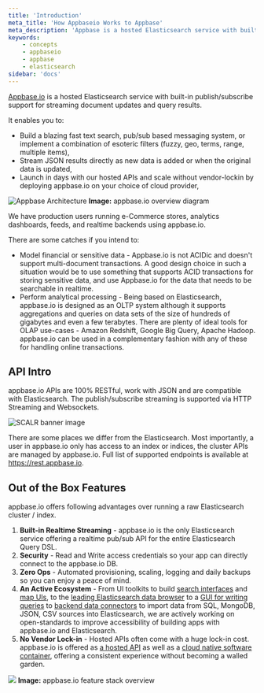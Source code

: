 ```yaml
---
title: 'Introduction'
meta_title: 'How Appbaseio Works to Appbase'
meta_description: 'Appbase is a hosted Elasticsearch service with built-in publish/subscribe support for streaming document updates and query results'
keywords:
    - concepts
    - appbaseio
    - appbase
    - elasticsearch
sidebar: 'docs'
---
```


[Appbase.io](https://appbase.io) is a hosted Elasticsearch service with built-in publish/subscribe support for streaming document updates and query results.

It enables you to:

-   Build a blazing fast text search, pub/sub based messaging system, or implement a combination of esoteric filters (fuzzy, geo, terms, range, multiple items),
-   Stream JSON results directly as new data is added or when the original data is updated,
-   Launch in days with our hosted APIs and scale without vendor-lockin by deploying appbase.io on your choice of cloud provider,

![Appbase Architecture](https://i.imgur.com/iJpqtks.png?1)
**Image:** appbase.io overview diagram

We have production users running e-Commerce stores, analytics dashboards, feeds, and realtime backends using appbase.io.

There are some catches if you intend to:

-   Model financial or sensitive data - Appbase.io is not ACIDic and doesn't support multi-document transactions. A good design choice in such a situation would be to use something that supports ACID transactions for storing sensitive data, and use Appbase.io for the data that needs to be searchable in realtime.
-   Perform analytical processing - Being based on Elasticsearch, appbase.io is designed as an OLTP system although it supports aggregations and queries on data sets of the size of hundreds of gigabytes and even a few terabytes. There are plenty of ideal tools for OLAP use-cases - Amazon Redshift, Google Big Query, Apache Hadoop. appbase.io can be used in a complementary fashion with any of these for handling online transactions.

## API Intro

appbase.io APIs are 100% RESTful, work with JSON and are compatible with Elasticsearch. The publish/subscribe streaming is supported via HTTP Streaming and Websockets.

![SCALR banner image](https://i.imgur.com/3nYaIQM.png?1)

There are some places we differ from the Elasticsearch. Most importantly, a user in appbase.io only has access to an index or indices, the cluster APIs are managed by appbase.io. Full list of supported endpoints is available at https://rest.appbase.io.

## Out of the Box Features

appbase.io offers following advantages over running a raw Elasticsearch cluster / index.

1. **Built-in Realtime Streaming** - appbase.io is the only Elasticsearch service offering a realtime pub/sub API for the entire Elasticsearch Query DSL.
2. **Security** - Read and Write access credentials so your app can directly connect to the appbase.io DB.
3. **Zero Ops** - Automated provisioning, scaling, logging and daily backups so you can enjoy a peace of mind.
4. **An Active Ecosystem** - From UI toolkits to build [search interfaces](https://opensource.appbase.io/reactivesearch) and [map UIs](https://opensource.appbase.io/reactivesearch), to the [leading Elasticsearch data browser](https://opensource.appbase.io/dejavu/) to a [GUI for writing queries](https://opensource.appbase.io/mirage/) to [backend data connectors](https://medium.appbase.io/abc-import-import-your-mongodb-sql-json-csv-data-into-elasticsearch-a202cafafc0d) to import data from SQL, MongoDB, JSON, CSV sources into Elasticsearch, we are actively working on open-standards to improve accessibility of building apps with appbase.io and Elasticsearch.
5. **No Vendor Lock-in** - Hosted APIs often come with a huge lock-in cost. appbase.io is offered as [a hosted API](https://appbase.io) as well as a [cloud native software container](https://appbase.io/enterprise), offering a consistent experience without becoming a walled garden.

![](https://i.imgur.com/4nIwmd6.png)
**Image:** appbase.io feature stack overview
